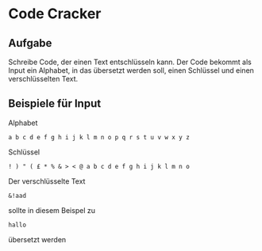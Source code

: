 # Code Cracker



## Aufgabe

Schreibe Code, der einen Text entschlüsseln kann. Der Code bekommt  als Input ein Alphabet, in das übersetzt werden soll, einen Schlüssel und einen verschlüsselten Text.

## Beispiele für Input

Alphabet

```
a b c d e f g h i j k l m n o p q r s t u v w x y z
```

Schlüssel

```
! ) " ( £ * % & > < @ a b c d e f g h i j k l m n o  	
```

Der verschlüsselte Text

```
&!aad
```

sollte in diesem Beispel zu

```
hallo
```

übersetzt werden